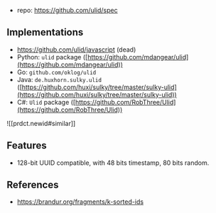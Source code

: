 
- repo: https://github.com/ulid/spec

## Implementations

- https://github.com/ulid/javascript (dead)
-   Python: `ulid` package ([https://github.com/mdangear/ulid](https://github.com/mdangear/ulid))
-   Go: `github.com/oklog/ulid`
-   Java: `de.huxhorn.sulky.ulid` ([https://github.com/huxi/sulky/tree/master/sulky-ulid](https://github.com/huxi/sulky/tree/master/sulky-ulid))
-   C#: `Ulid` package ([https://github.com/RobThree/Ulid](https://github.com/RobThree/Ulid))


![[prdct.newid#similar]]

## Features

- 128-bit UUID compatible, with 48 bits timestamp, 80 bits random.

## References

- https://brandur.org/fragments/k-sorted-ids